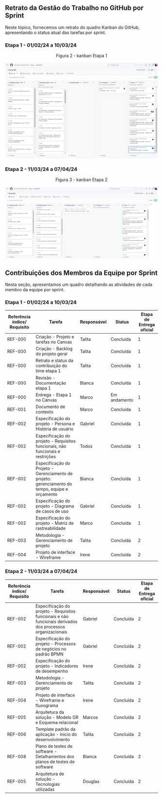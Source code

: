 
## Retrato da Gestão do Trabalho no GitHub por Sprint

Neste tópico, fornecemos um retrato do quadro Kanban do GitHub, apresentando o status atual das tarefas por sprint.

### Etapa 1 - 01/02/24 a 10/03/24

<div align="center">

Figura 2 - kanban Etapa 1

![kanban Etapa 1](https://github.com/ICEI-PUC-Minas-PMV-ADS/pmv-ads-2024-1-e3-proj-mov-t2-geekbid/blob/main/docs/img/00-kanban.PNG)

</div>


 
### Etapa 2 - 11/03/24 a 07/04/24

<div align="center">

Figura 3 - kanban Etapa 2

![kanban Etapa 2](https://github.com/ICEI-PUC-Minas-PMV-ADS/pmv-ads-2024-1-e3-proj-mov-t2-geekbid/blob/main/docs/img/imgkanban02.png)

</div>


 <!-- Descomentar de acordo com a etapa
### Etapa 3 - 01/04/24 a 21/04/24

<div align="center">

Figura x - kanban Etapa 3

![kanban Etapa 3](https://github.com/ICEI-PUC-Minas-PMV-ADS/pmv-ads-2024-1-e3-proj-mov-t2-geekbid/blob/main/docs/img/)

</div>

### Etapa 4 - 22/04/24 a 26/05/24

<div align="center">

Figura x - kanban Etapa 4

![kanban Etapa 4](https://github.com/ICEI-PUC-Minas-PMV-ADS/pmv-ads-2024-1-e3-proj-mov-t2-geekbid/blob/main/docs/img)

</div>

### Etapa 5 - 27/05/24 a 23/06/24

<div align="center">

Figura x - kanban Etapa 5

![kanban Etapa 5](https://github.com/ICEI-PUC-Minas-PMV-ADS/pmv-ads-2024-1-e3-proj-mov-t2-geekbid/blob/main/docs/img)

</div>
-->

## Contribuições dos Membros da Equipe por Sprint

Nesta seção, apresentamos um quadro detalhando as atividades de cada membro da equipe por sprint.

### Etapa 1 - 01/02/24 a 10/03/24

| Referência índice/ Requisito                | Tarefa                       | Responsável   | Status   | Etapa de Entrega oficial |
|------------------------------|------------------------------|---------------|----------|------------------|
| REF-000                      | Criação - Projeto e tarefas no Canvas | Talita        | Concluída | 1 |
| REF-000                      | Criação - Backlog do projeto geral | Talita        | Concluída | 1 |
| REF-000                      | Retrato e status da contribuição do time etapa 1  | Talita          | Concluída  | 1 |
| REF-000                      | Revisão - Documentação etapa 1        | Bianca          | Concluída     | 1 |
| REF-000                      | Entrega - Etapa 1 no Canvas  | Marco          | Em andamento  | 1 |
| REF-001                      | Documento de contexto        | Marco    | Concluída    | 1 |
| REF-002                      | Especificação do projeto - Persona e História de usuário| Gabriel | Concluída    | 1 |
| REF-002                      | Especificação do projeto - Requisitos funcionais, não funcionais e restrições | Todos | Concluída      | 1 |
| REF-002                      | Especificação do Projeto - Gerenciamento de projeto: gerenciamento do tempo, equipe e orçamento         | Bianca          | Concluída | 1 |
| REF-002                      | Especificação do projeto - Diagrama de casos de uso     | Gabriel          | Concluída     | 1 |
| REF-002                      | Especificação do projeto - Matriz de rastreabilidade     | Marco        | Concluída   | 1 |
| REF-003                      | Metodologia - Gerenciamento de projeto         | Talita         | Concluída | 2 |
| REF-004                      | Projeto de interface - Wireframe | Irene        | Concluída    | 2 |


### Etapa 2 - 11/03/24 a 07/04/24

| Referência índice/ Requisito              | Tarefa                       | Responsável   | Status   | Etapa de Entrega oficial |
|------------------------------|------------------------------|---------------|----------|------------------|
|   REF-002                      | Especificação do projeto - Requisitos funcionais e não funcionais derivados dos processos organizacionais | Gabriel        | Concluída   | 2 |
|   REF-002                      | Especificação do projeto - Processos de negócios no padrão BPMN | Gabriel        | Concluída   | 2 |
|   REF-002                      | Especificação do projeto - Indicadores de desempenho | Irene        |  Concluída  | 2 |
|   REF-003                      | Metodologia - Gerenciamento de projeto | Talita        | Concluída   | 2 |
|   REF-004                      | Projeto de interface - Wireframe e fluxograma | Irene        |  Concluída  | 2 |
|   REF-005                      | Arquitetura da solução - Modelo GR e Esquema relacional  | Marcos        | Concluída   | 2 |
|   REF-006                      | Template padrão da aplicação - Inicio do desenvolvimento  | Talita        | Concluída   | 2 |
|   REF-008                      | Plano de testes de software - Detalhamentos dos planos de testes de software  | Bianca        | Concluída   | 2 |
|   REF-005                      | Arquitetura de solução - Tecnologias utilizadas  | Douglas        | Concluída   | 2 |




<!-- Descomentar de acordo com a etapa







### Etapa 3 - 01/04/24 a 21/04/24

| Referência índice/ Requisito              | Tarefa                       | Responsável   | Status   | Etapa de Entrega oficial |
|------------------------------|------------------------------|---------------|----------|------------------|
|  REF-xxx                    | Descrição da tarefa |        |  Membro da equipe| Situação atual  | Etapa onde é esperada a entrega

### Etapa 4 - 22/04/24 a 26/05/24

| Referência índice/ Requisito              | Tarefa                       | Responsável   | Status   | Etapa de Entrega oficial |
|------------------------------|------------------------------|---------------|----------|------------------|
|  REF-xxx                    | Descrição da tarefa |        |  Membro da equipe| Situação atual  | Etapa onde é esperada a entrega

### Etapa 5 - 27/05/24 a 23/06/24

| Referência índice/ Requisito              | Tarefa                       | Responsável   | Status   | Etapa de Entrega oficial |
|------------------------------|------------------------------|---------------|----------|------------------|
|  REF-xxx                    | Descrição da tarefa |        |  Membro da equipe| Situação atual  | Etapa onde é esperada a entrega

-->
